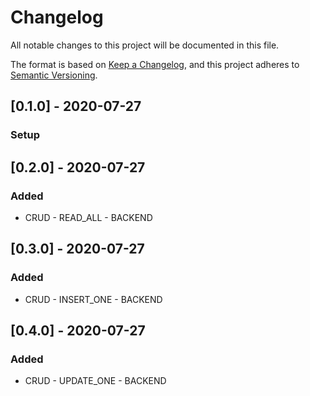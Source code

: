 # Changelog
All notable changes to this project will be documented in this file.

The format is based on [Keep a Changelog](https://keepachangelog.com/en/1.0.0/),
and this project adheres to [Semantic Versioning](https://semver.org/spec/v2.0.0.html).

## [0.1.0] - 2020-07-27
### Setup

## [0.2.0] - 2020-07-27
### Added
- CRUD - READ_ALL - BACKEND

## [0.3.0] - 2020-07-27
### Added
- CRUD - INSERT_ONE - BACKEND

## [0.4.0] - 2020-07-27
### Added
- CRUD - UPDATE_ONE - BACKEND
